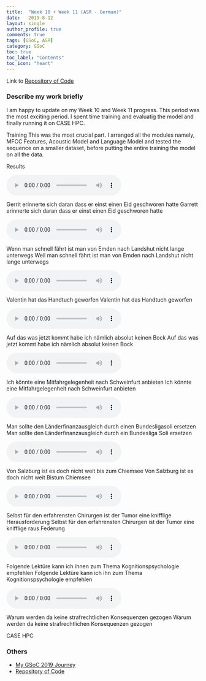 ```yaml
---
title:  "Week 10 + Week 11 (ASR - German)"
date:   2019-8-12
layout: single
author_profile: true
comments: true
tags: [GSoC, ASR]
category: GSoC
toc: true
toc_label: "Contents"
toc_icon: "heart"
---
```


Link to [Repository of Code](https://github.com/AASHISHAG/asr-german)

### Describe my work briefly

I am happy to update on my Week 10 and Week 11 progress. This period was the most exciting period. I spent time training and evaluatig the model and finally running it on CASE HPC.

Training
This was the most crucial part. I arranged all the modules namely, MFCC Features, Acoustic Model and Language Model and tested the sequence on a smaller dataset, before putting the entire training the model on all the data. 

Results

<audio controls>
  <source src="/others/de1_1.wav" type="audio/wav">
</audio>

Gerrit erinnerte sich daran dass er einst einen Eid geschworen hatte
Garrett erinnerte sich daran dass er einst einen Eid geschworen hatte

<audio controls>
  <source src="/others/de1_2.wav" type="audio/wav">
</audio>

Wenn man schnell fährt ist man von Emden nach Landshut nicht lange unterwegs
Weil man schnell fährt ist man von Emden nach Landshut nicht lange unterwegs

<audio controls>
  <source src="/others/de1_3.wav" type="audio/wav">
</audio>

Valentin hat das Handtuch geworfen
Valentin hat das Handtuch geworfen

<audio controls>
  <source src="/others/de_4.wav" type="audio/wav">
</audio>

Auf das was jetzt kommt habe ich nämlich absolut keinen Bock
Auf das was jetzt kommt habe ich nämlich absolut keinen Bock

<audio controls>
  <source src="/others/de_5.wav" type="audio/wav">
</audio>

Ich könnte eine Mitfahrgelegenheit nach Schweinfurt anbieten
Ich könnte eine Mitfahrgelegenheit nach Schweinfurt anbieten

<audio controls>
  <source src="/others/de_6.wav" type="audio/wav">
</audio>

Man sollte den Länderfinanzausgleich durch einen Bundesligasoli ersetzen
Man sollte den Länderfinanzausgleich durch ein Bundesliga Soli ersetzen

<audio controls>
  <source src="/others/de_7.wav" type="audio/wav">
</audio>

Von Salzburg ist es doch nicht weit bis zum Chiemsee
Von Salzburg ist es doch nicht weit Bistum Chiemsee

<audio controls>
  <source src="/others/de_8.wav" type="audio/wav">
</audio>

Selbst für den erfahrensten Chirurgen ist der Tumor eine knifflige Herausforderung
Selbst für den erfahrensten Chirurgen ist der Tumor eine knifflige raus Federung

<audio controls>
  <source src="/others/de_9.wav" type="audio/wav">
</audio>

Folgende Lektüre kann ich ihnen zum Thema Kognitionspsychologie empfehlen
Folgende Lektüre kann ich ihn zum Thema Kognitionspsychologie empfehlen

<audio controls>
  <source src="/others/de_10.wav" type="audio/wav">
</audio>

Warum werden da keine strafrechtlichen Konsequenzen gezogen
Warum werden da keine strafrechtlichen Konsequenzen gezogen


CASE HPC


### Others

- [My GSoC 2019 Journey](https://aashishag.github.io/categories/#gsoc)
- [Repository of Code](https://github.com/AASHISHAG/asr-german)